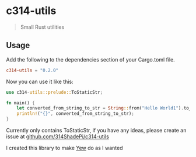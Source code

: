 # c314-utils

> Small Rust utilities

## Usage

Add the following to the dependencies section of your Cargo.toml file.

```toml
c314-utils = "0.2.0"
```

Now you can use it like this:

```rust
use c314-utils::prelude::ToStaticStr;

fn main() {
    let converted_from_string_to_str = String::from("Hello World1").to_static_str();
    println!("{}", converted_from_string_to_str);
}
```

Currently only contains ToStaticStr, if you have any ideas, please create an issue at [github.com/314ShadePi/c314-utils](https://github.com/314ShadePi/c314-utils)

I created this library to make [Yew](https://crates.io/crates/yew) do as I wanted
